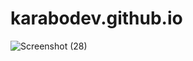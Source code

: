 # karabodev.github.io
![Screenshot (28)](https://user-images.githubusercontent.com/51972141/171187625-54ebce16-8ae9-4d25-a099-084dc76d4247.png)
